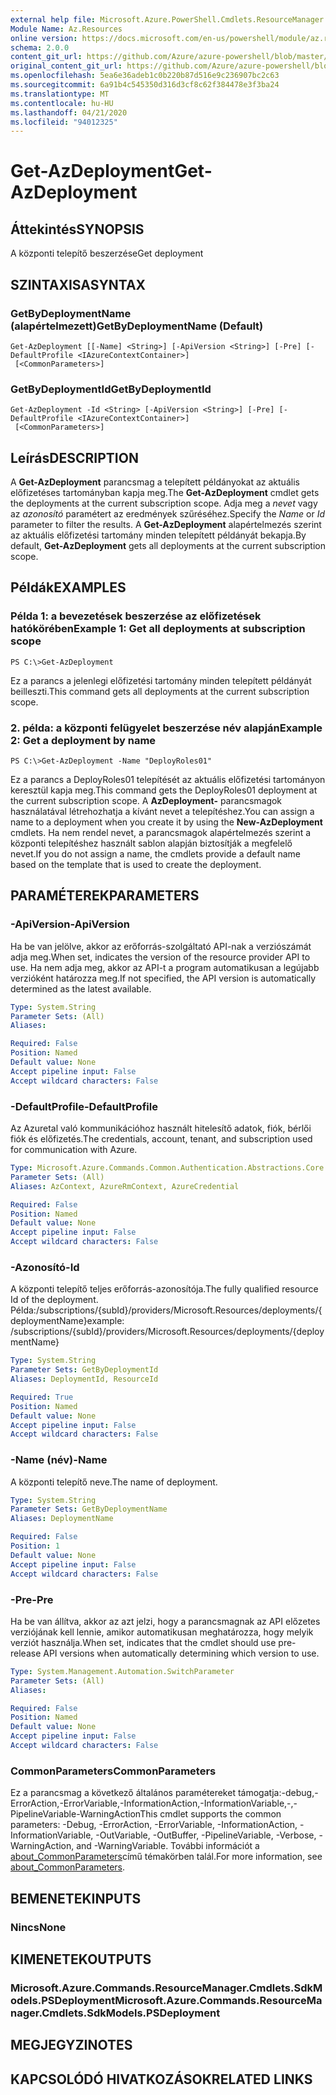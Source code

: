 ```yaml
---
external help file: Microsoft.Azure.PowerShell.Cmdlets.ResourceManager.dll-Help.xml
Module Name: Az.Resources
online version: https://docs.microsoft.com/en-us/powershell/module/az.resources/get-azdeployment
schema: 2.0.0
content_git_url: https://github.com/Azure/azure-powershell/blob/master/src/Resources/Resources/help/Get-AzDeployment.md
original_content_git_url: https://github.com/Azure/azure-powershell/blob/master/src/Resources/Resources/help/Get-AzDeployment.md
ms.openlocfilehash: 5ea6e36adeb1c0b220b87d516e9c236907bc2c63
ms.sourcegitcommit: 6a91b4c545350d316d3cf8c62f384478e3f3ba24
ms.translationtype: MT
ms.contentlocale: hu-HU
ms.lasthandoff: 04/21/2020
ms.locfileid: "94012325"
---
```

# <span data-ttu-id="67667-101">Get-AzDeployment</span><span class="sxs-lookup"><span data-stu-id="67667-101">Get-AzDeployment</span></span>

## <span data-ttu-id="67667-102">Áttekintés</span><span class="sxs-lookup"><span data-stu-id="67667-102">SYNOPSIS</span></span>
<span data-ttu-id="67667-103">A központi telepítő beszerzése</span><span class="sxs-lookup"><span data-stu-id="67667-103">Get deployment</span></span>

## <span data-ttu-id="67667-104">SZINTAXISA</span><span class="sxs-lookup"><span data-stu-id="67667-104">SYNTAX</span></span>

### <span data-ttu-id="67667-105">GetByDeploymentName (alapértelmezett)</span><span class="sxs-lookup"><span data-stu-id="67667-105">GetByDeploymentName (Default)</span></span>
```
Get-AzDeployment [[-Name] <String>] [-ApiVersion <String>] [-Pre] [-DefaultProfile <IAzureContextContainer>]
 [<CommonParameters>]
```

### <span data-ttu-id="67667-106">GetByDeploymentId</span><span class="sxs-lookup"><span data-stu-id="67667-106">GetByDeploymentId</span></span>
```
Get-AzDeployment -Id <String> [-ApiVersion <String>] [-Pre] [-DefaultProfile <IAzureContextContainer>]
 [<CommonParameters>]
```

## <span data-ttu-id="67667-107">Leírás</span><span class="sxs-lookup"><span data-stu-id="67667-107">DESCRIPTION</span></span>
<span data-ttu-id="67667-108">A **Get-AzDeployment** parancsmag a telepített példányokat az aktuális előfizetéses tartományban kapja meg.</span><span class="sxs-lookup"><span data-stu-id="67667-108">The **Get-AzDeployment** cmdlet gets the deployments at the current subscription scope.</span></span>
<span data-ttu-id="67667-109">Adja meg a *nevet* vagy az *azonosító* paramétert az eredmények szűréséhez.</span><span class="sxs-lookup"><span data-stu-id="67667-109">Specify the *Name* or *Id* parameter to filter the results.</span></span>
<span data-ttu-id="67667-110">A **Get-AzDeployment** alapértelmezés szerint az aktuális előfizetési tartomány minden telepített példányát bekapja.</span><span class="sxs-lookup"><span data-stu-id="67667-110">By default, **Get-AzDeployment** gets all deployments at the current subscription scope.</span></span>

## <span data-ttu-id="67667-111">Példák</span><span class="sxs-lookup"><span data-stu-id="67667-111">EXAMPLES</span></span>

### <span data-ttu-id="67667-112">Példa 1: a bevezetések beszerzése az előfizetések hatókörében</span><span class="sxs-lookup"><span data-stu-id="67667-112">Example 1: Get all deployments at subscription scope</span></span>
```
PS C:\>Get-AzDeployment
```

<span data-ttu-id="67667-113">Ez a parancs a jelenlegi előfizetési tartomány minden telepített példányát beilleszti.</span><span class="sxs-lookup"><span data-stu-id="67667-113">This command gets all deployments at the current subscription scope.</span></span>

### <span data-ttu-id="67667-114">2. példa: a központi felügyelet beszerzése név alapján</span><span class="sxs-lookup"><span data-stu-id="67667-114">Example 2: Get a deployment by name</span></span>
```
PS C:\>Get-AzDeployment -Name "DeployRoles01"
```

<span data-ttu-id="67667-115">Ez a parancs a DeployRoles01 telepítését az aktuális előfizetési tartományon keresztül kapja meg.</span><span class="sxs-lookup"><span data-stu-id="67667-115">This command gets the DeployRoles01 deployment at the current subscription scope.</span></span>
<span data-ttu-id="67667-116">A **AzDeployment-** parancsmagok használatával létrehozhatja a kívánt nevet a telepítéshez.</span><span class="sxs-lookup"><span data-stu-id="67667-116">You can assign a name to a deployment when you create it by using the **New-AzDeployment** cmdlets.</span></span>
<span data-ttu-id="67667-117">Ha nem rendel nevet, a parancsmagok alapértelmezés szerint a központi telepítéshez használt sablon alapján biztosítják a megfelelő nevet.</span><span class="sxs-lookup"><span data-stu-id="67667-117">If you do not assign a name, the cmdlets provide a default name based on the template that is used to create the deployment.</span></span>

## <span data-ttu-id="67667-118">PARAMÉTEREK</span><span class="sxs-lookup"><span data-stu-id="67667-118">PARAMETERS</span></span>

### <span data-ttu-id="67667-119">-ApiVersion</span><span class="sxs-lookup"><span data-stu-id="67667-119">-ApiVersion</span></span>
<span data-ttu-id="67667-120">Ha be van jelölve, akkor az erőforrás-szolgáltató API-nak a verziószámát adja meg.</span><span class="sxs-lookup"><span data-stu-id="67667-120">When set, indicates the version of the resource provider API to use.</span></span>
<span data-ttu-id="67667-121">Ha nem adja meg, akkor az API-t a program automatikusan a legújabb verzióként határozza meg.</span><span class="sxs-lookup"><span data-stu-id="67667-121">If not specified, the API version is automatically determined as the latest available.</span></span>

```yaml
Type: System.String
Parameter Sets: (All)
Aliases:

Required: False
Position: Named
Default value: None
Accept pipeline input: False
Accept wildcard characters: False
```

### <span data-ttu-id="67667-122">-DefaultProfile</span><span class="sxs-lookup"><span data-stu-id="67667-122">-DefaultProfile</span></span>
<span data-ttu-id="67667-123">Az Azuretal való kommunikációhoz használt hitelesítő adatok, fiók, bérlői fiók és előfizetés.</span><span class="sxs-lookup"><span data-stu-id="67667-123">The credentials, account, tenant, and subscription used for communication with Azure.</span></span>

```yaml
Type: Microsoft.Azure.Commands.Common.Authentication.Abstractions.Core.IAzureContextContainer
Parameter Sets: (All)
Aliases: AzContext, AzureRmContext, AzureCredential

Required: False
Position: Named
Default value: None
Accept pipeline input: False
Accept wildcard characters: False
```

### <span data-ttu-id="67667-124">-Azonosító</span><span class="sxs-lookup"><span data-stu-id="67667-124">-Id</span></span>
<span data-ttu-id="67667-125">A központi telepítő teljes erőforrás-azonosítója.</span><span class="sxs-lookup"><span data-stu-id="67667-125">The fully qualified resource Id of the deployment.</span></span>
<span data-ttu-id="67667-126">Példa:/subscriptions/{subId}/providers/Microsoft.Resources/deployments/{deploymentName}</span><span class="sxs-lookup"><span data-stu-id="67667-126">example: /subscriptions/{subId}/providers/Microsoft.Resources/deployments/{deploymentName}</span></span>

```yaml
Type: System.String
Parameter Sets: GetByDeploymentId
Aliases: DeploymentId, ResourceId

Required: True
Position: Named
Default value: None
Accept pipeline input: False
Accept wildcard characters: False
```

### <span data-ttu-id="67667-127">-Name (név)</span><span class="sxs-lookup"><span data-stu-id="67667-127">-Name</span></span>
<span data-ttu-id="67667-128">A központi telepítő neve.</span><span class="sxs-lookup"><span data-stu-id="67667-128">The name of deployment.</span></span>

```yaml
Type: System.String
Parameter Sets: GetByDeploymentName
Aliases: DeploymentName

Required: False
Position: 1
Default value: None
Accept pipeline input: False
Accept wildcard characters: False
```

### <span data-ttu-id="67667-129">-Pre</span><span class="sxs-lookup"><span data-stu-id="67667-129">-Pre</span></span>
<span data-ttu-id="67667-130">Ha be van állítva, akkor az azt jelzi, hogy a parancsmagnak az API előzetes verziójának kell lennie, amikor automatikusan meghatározza, hogy melyik verziót használja.</span><span class="sxs-lookup"><span data-stu-id="67667-130">When set, indicates that the cmdlet should use pre-release API versions when automatically determining which version to use.</span></span>

```yaml
Type: System.Management.Automation.SwitchParameter
Parameter Sets: (All)
Aliases:

Required: False
Position: Named
Default value: None
Accept pipeline input: False
Accept wildcard characters: False
```

### <span data-ttu-id="67667-131">CommonParameters</span><span class="sxs-lookup"><span data-stu-id="67667-131">CommonParameters</span></span>
<span data-ttu-id="67667-132">Ez a parancsmag a következő általános paramétereket támogatja:-debug,-ErrorAction,-ErrorVariable,-InformationAction,-InformationVariable,-,-PipelineVariable-WarningAction</span><span class="sxs-lookup"><span data-stu-id="67667-132">This cmdlet supports the common parameters: -Debug, -ErrorAction, -ErrorVariable, -InformationAction, -InformationVariable, -OutVariable, -OutBuffer, -PipelineVariable, -Verbose, -WarningAction, and -WarningVariable.</span></span> <span data-ttu-id="67667-133">További információt a [about_CommonParameters](http://go.microsoft.com/fwlink/?LinkID=113216)című témakörben talál.</span><span class="sxs-lookup"><span data-stu-id="67667-133">For more information, see [about_CommonParameters](http://go.microsoft.com/fwlink/?LinkID=113216).</span></span>

## <span data-ttu-id="67667-134">BEMENETEK</span><span class="sxs-lookup"><span data-stu-id="67667-134">INPUTS</span></span>

### <span data-ttu-id="67667-135">Nincs</span><span class="sxs-lookup"><span data-stu-id="67667-135">None</span></span>

## <span data-ttu-id="67667-136">KIMENETEK</span><span class="sxs-lookup"><span data-stu-id="67667-136">OUTPUTS</span></span>

### <span data-ttu-id="67667-137">Microsoft.Azure.Commands.ResourceManager.Cmdlets.SdkModels.PSDeployment</span><span class="sxs-lookup"><span data-stu-id="67667-137">Microsoft.Azure.Commands.ResourceManager.Cmdlets.SdkModels.PSDeployment</span></span>

## <span data-ttu-id="67667-138">MEGJEGYZI</span><span class="sxs-lookup"><span data-stu-id="67667-138">NOTES</span></span>

## <span data-ttu-id="67667-139">KAPCSOLÓDÓ HIVATKOZÁSOK</span><span class="sxs-lookup"><span data-stu-id="67667-139">RELATED LINKS</span></span>
